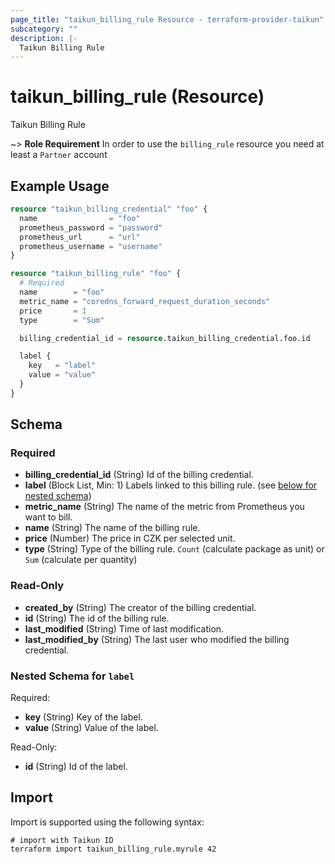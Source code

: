 ```yaml
---
page_title: "taikun_billing_rule Resource - terraform-provider-taikun"
subcategory: ""
description: |-
  Taikun Billing Rule
---
```


# taikun_billing_rule (Resource)

Taikun Billing Rule

~> **Role Requirement** In order to use the `billing_rule` resource you need at least a `Partner` account

## Example Usage

```terraform
resource "taikun_billing_credential" "foo" {
  name                = "foo"
  prometheus_password = "password"
  prometheus_url      = "url"
  prometheus_username = "username"
}

resource "taikun_billing_rule" "foo" {
  # Required
  name        = "foo"
  metric_name = "coredns_forward_request_duration_seconds"
  price       = 1
  type        = "Sum"

  billing_credential_id = resource.taikun_billing_credential.foo.id

  label {
    key   = "label"
    value = "value"
  }
}
```

<!-- schema generated by tfplugindocs -->
## Schema

### Required

- **billing_credential_id** (String) Id of the billing credential.
- **label** (Block List, Min: 1) Labels linked to this billing rule. (see [below for nested schema](#nestedblock--label))
- **metric_name** (String) The name of the metric from Prometheus you want to bill.
- **name** (String) The name of the billing rule.
- **price** (Number) The price in CZK per selected unit.
- **type** (String) Type of the billing rule. `Count` (calculate package as unit) or `Sum` (calculate per quantity)

### Read-Only

- **created_by** (String) The creator of the billing credential.
- **id** (String) The id of the billing rule.
- **last_modified** (String) Time of last modification.
- **last_modified_by** (String) The last user who modified the billing credential.

<a id="nestedblock--label"></a>
### Nested Schema for `label`

Required:

- **key** (String) Key of the label.
- **value** (String) Value of the label.

Read-Only:

- **id** (String) Id of the label.

## Import

Import is supported using the following syntax:

```shell
# import with Taikun ID
terraform import taikun_billing_rule.myrule 42
```
